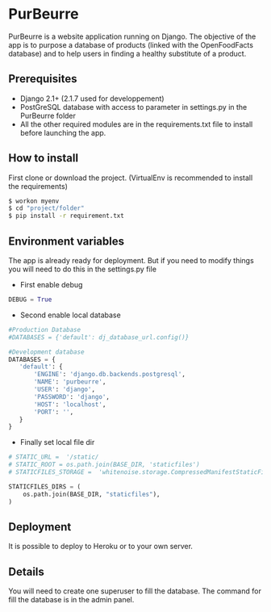 # PurBeurre

PurBeurre is a website application running on Django. The objective of the app is to purpose a database of products (linked with the OpenFoodFacts database) and to help users in finding a healthy substitute of a product.

## Prerequisites

- Django 2.1+ (2.1.7 used for developpement)
- PostGreSQL database with access to parameter in settings.py in the PurBeurre folder
- All the other required modules are in the requirements.txt file to install before launching the app.


## How to install

First clone or download the project.
(VirtualEnv is recommended to install the requirements)
```bash
$ workon myenv
$ cd "project/folder"
$ pip install -r requirement.txt
```

## Environment variables

The app is already ready for deployment. But if you need to modify things you will need to do this in the settings.py file

- First enable debug
```python
DEBUG = True
```
- Second enable local database
 ```python
#Production Database
#DATABASES = {'default': dj_database_url.config()}

#Development database
DATABASES = {
	'default': {
		'ENGINE': 'django.db.backends.postgresql',
		'NAME': 'purbeurre',
		'USER': 'django',
		'PASSWORD': 'django',
		'HOST': 'localhost',
		'PORT': '',
	}
}
```

- Finally set local file dir
```python
# STATIC_URL =  '/static/
# STATIC_ROOT = os.path.join(BASE_DIR, 'staticfiles')
# STATICFILES_STORAGE =  'whitenoise.storage.CompressedManifestStaticFilesStorage'

STATICFILES_DIRS = (
	os.path.join(BASE_DIR, "staticfiles"),
)

```

## Deployment

It is possible to deploy to Heroku or to your own server.


## Details
You will need to create one superuser to fill the database. 
The command for fill the database is in the admin panel.